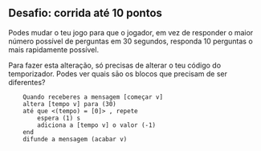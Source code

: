 ## Desafio: corrida até 10 pontos

Podes mudar o teu jogo para que o jogador, em vez de responder o maior número possível de perguntas em 30 segundos, responda 10 perguntas o mais rapidamente possível.

Para fazer esta alteração, só precisas de alterar o teu código do temporizador. Podes ver quais sāo os blocos que precisam de ser diferentes?

```blocks3
    Quando receberes a mensagem [começar v]
    altera [tempo v] para (30)
    até que <(tempo) = [0]> , repete 
        espera (1) s
        adiciona a [tempo v] o valor (-1)
    end
    difunde a mensagem (acabar v)
```